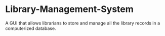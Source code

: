 # Library-Management-System
A GUI that allows librarians to store and manage all the library records in a computerized database.
